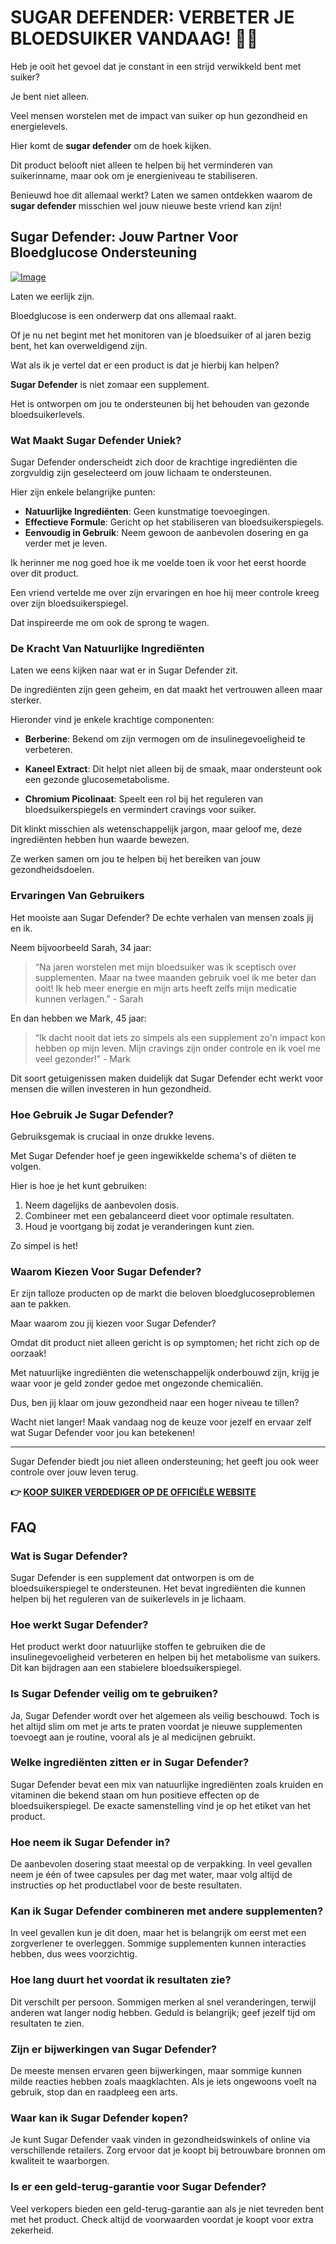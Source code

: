 # SUGAR DEFENDER: VERBETER JE BLOEDSUIKER VANDAAG! 🍭💪

Heb je ooit het gevoel dat je constant in een strijd verwikkeld bent met suiker? 

Je bent niet alleen. 

Veel mensen worstelen met de impact van suiker op hun gezondheid en energielevels. 

Hier komt de **sugar defender** om de hoek kijken. 

Dit product belooft niet alleen te helpen bij het verminderen van suikerinname, maar ook om je energieniveau te stabiliseren. 

Benieuwd hoe dit allemaal werkt? Laten we samen ontdekken waarom de **sugar defender** misschien wel jouw nieuwe beste vriend kan zijn!

## Sugar Defender: Jouw Partner Voor Bloedglucose Ondersteuning

[![Image](https://sugardefender24.com/assets/img/SUGARDEFENDERx3-500px.webp)](https://gchaffi.com/aSy49P7H)

Laten we eerlijk zijn. 

Bloedglucose is een onderwerp dat ons allemaal raakt. 

Of je nu net begint met het monitoren van je bloedsuiker of al jaren bezig bent, het kan overweldigend zijn.

Wat als ik je vertel dat er een product is dat je hierbij kan helpen?

**Sugar Defender** is niet zomaar een supplement. 

Het is ontworpen om jou te ondersteunen bij het behouden van gezonde bloedsuikerlevels.

### Wat Maakt Sugar Defender Uniek?

Sugar Defender onderscheidt zich door de krachtige ingrediënten die zorgvuldig zijn geselecteerd om jouw lichaam te ondersteunen.

Hier zijn enkele belangrijke punten:

- **Natuurlijke Ingrediënten**: Geen kunstmatige toevoegingen.
- **Effectieve Formule**: Gericht op het stabiliseren van bloedsuikerspiegels.
- **Eenvoudig in Gebruik**: Neem gewoon de aanbevolen dosering en ga verder met je leven.

Ik herinner me nog goed hoe ik me voelde toen ik voor het eerst hoorde over dit product. 

Een vriend vertelde me over zijn ervaringen en hoe hij meer controle kreeg over zijn bloedsuikerspiegel.

Dat inspireerde me om ook de sprong te wagen.

### De Kracht Van Natuurlijke Ingrediënten

Laten we eens kijken naar wat er in Sugar Defender zit. 

De ingrediënten zijn geen geheim, en dat maakt het vertrouwen alleen maar sterker.

Hieronder vind je enkele krachtige componenten:

- **Berberine**: Bekend om zijn vermogen om de insulinegevoeligheid te verbeteren.
  
- **Kaneel Extract**: Dit helpt niet alleen bij de smaak, maar ondersteunt ook een gezonde glucosemetabolisme.
  
- **Chromium Picolinaat**: Speelt een rol bij het reguleren van bloedsuikerspiegels en vermindert cravings voor suiker.

Dit klinkt misschien als wetenschappelijk jargon, maar geloof me, deze ingrediënten hebben hun waarde bewezen. 

Ze werken samen om jou te helpen bij het bereiken van jouw gezondheidsdoelen.

### Ervaringen Van Gebruikers

Het mooiste aan Sugar Defender? De echte verhalen van mensen zoals jij en ik. 

Neem bijvoorbeeld Sarah, 34 jaar:

> “Na jaren worstelen met mijn bloedsuiker was ik sceptisch over supplementen. Maar na twee maanden gebruik voel ik me beter dan ooit! Ik heb meer energie en mijn arts heeft zelfs mijn medicatie kunnen verlagen.” - Sarah

En dan hebben we Mark, 45 jaar:

> “Ik dacht nooit dat iets zo simpels als een supplement zo'n impact kon hebben op mijn leven. Mijn cravings zijn onder controle en ik voel me veel gezonder!” - Mark

Dit soort getuigenissen maken duidelijk dat Sugar Defender echt werkt voor mensen die willen investeren in hun gezondheid.

### Hoe Gebruik Je Sugar Defender?

Gebruiksgemak is cruciaal in onze drukke levens. 

Met Sugar Defender hoef je geen ingewikkelde schema's of diëten te volgen. 

Hier is hoe je het kunt gebruiken:

1. Neem dagelijks de aanbevolen dosis.
2. Combineer met een gebalanceerd dieet voor optimale resultaten.
3. Houd je voortgang bij zodat je veranderingen kunt zien.

Zo simpel is het!

### Waarom Kiezen Voor Sugar Defender?

Er zijn talloze producten op de markt die beloven bloedglucoseproblemen aan te pakken.

Maar waarom zou jij kiezen voor Sugar Defender?

Omdat dit product niet alleen gericht is op symptomen; het richt zich op de oorzaak!

Met natuurlijke ingrediënten die wetenschappelijk onderbouwd zijn, krijg je waar voor je geld zonder gedoe met ongezonde chemicaliën.

Dus, ben jij klaar om jouw gezondheid naar een hoger niveau te tillen? 

Wacht niet langer! Maak vandaag nog de keuze voor jezelf en ervaar zelf wat Sugar Defender voor jou kan betekenen!

---

Sugar Defender biedt jou niet alleen ondersteuning; het geeft jou ook weer controle over jouw leven terug.



**👉 [KOOP SUIKER VERDEDIGER OP DE OFFICIËLE WEBSITE](https://gchaffi.com/aSy49P7H)**

## FAQ

### Wat is Sugar Defender?
Sugar Defender is een supplement dat ontworpen is om de bloedsuikerspiegel te ondersteunen. Het bevat ingrediënten die kunnen helpen bij het reguleren van de suikerlevels in je lichaam.

### Hoe werkt Sugar Defender?
Het product werkt door natuurlijke stoffen te gebruiken die de insulinegevoeligheid verbeteren en helpen bij het metabolisme van suikers. Dit kan bijdragen aan een stabielere bloedsuikerspiegel.

### Is Sugar Defender veilig om te gebruiken?
Ja, Sugar Defender wordt over het algemeen als veilig beschouwd. Toch is het altijd slim om met je arts te praten voordat je nieuwe supplementen toevoegt aan je routine, vooral als je al medicijnen gebruikt.

### Welke ingrediënten zitten er in Sugar Defender?
Sugar Defender bevat een mix van natuurlijke ingrediënten zoals kruiden en vitaminen die bekend staan om hun positieve effecten op de bloedsuikerspiegel. De exacte samenstelling vind je op het etiket van het product.

### Hoe neem ik Sugar Defender in?
De aanbevolen dosering staat meestal op de verpakking. In veel gevallen neem je één of twee capsules per dag met water, maar volg altijd de instructies op het productlabel voor de beste resultaten.

### Kan ik Sugar Defender combineren met andere supplementen?
In veel gevallen kun je dit doen, maar het is belangrijk om eerst met een zorgverlener te overleggen. Sommige supplementen kunnen interacties hebben, dus wees voorzichtig.

### Hoe lang duurt het voordat ik resultaten zie?
Dit verschilt per persoon. Sommigen merken al snel veranderingen, terwijl anderen wat langer nodig hebben. Geduld is belangrijk; geef jezelf tijd om resultaten te zien.

### Zijn er bijwerkingen van Sugar Defender?
De meeste mensen ervaren geen bijwerkingen, maar sommige kunnen milde reacties hebben zoals maagklachten. Als je iets ongewoons voelt na gebruik, stop dan en raadpleeg een arts.

### Waar kan ik Sugar Defender kopen?
Je kunt Sugar Defender vaak vinden in gezondheidswinkels of online via verschillende retailers. Zorg ervoor dat je koopt bij betrouwbare bronnen om kwaliteit te waarborgen.

### Is er een geld-terug-garantie voor Sugar Defender?
Veel verkopers bieden een geld-terug-garantie aan als je niet tevreden bent met het product. Check altijd de voorwaarden voordat je koopt voor extra zekerheid.